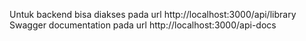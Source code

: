 Untuk backend bisa diakses pada url http://localhost:3000/api/library
Swagger documentation pada url http://localhost:3000/api-docs
